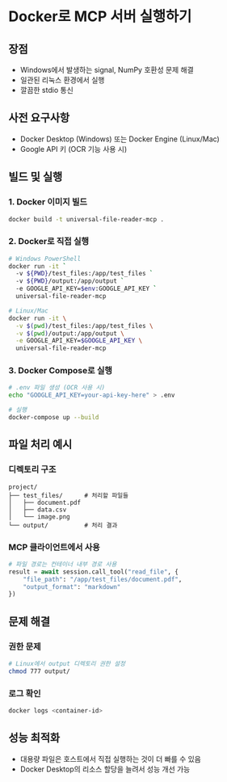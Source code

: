 # Docker로 MCP 서버 실행하기

## 장점
- Windows에서 발생하는 signal, NumPy 호환성 문제 해결
- 일관된 리눅스 환경에서 실행
- 깔끔한 stdio 통신

## 사전 요구사항
- Docker Desktop (Windows) 또는 Docker Engine (Linux/Mac)
- Google API 키 (OCR 기능 사용 시)

## 빌드 및 실행

### 1. Docker 이미지 빌드
```bash
docker build -t universal-file-reader-mcp .
```

### 2. Docker로 직접 실행
```bash
# Windows PowerShell
docker run -it `
  -v ${PWD}/test_files:/app/test_files `
  -v ${PWD}/output:/app/output `
  -e GOOGLE_API_KEY=$env:GOOGLE_API_KEY `
  universal-file-reader-mcp

# Linux/Mac
docker run -it \
  -v $(pwd)/test_files:/app/test_files \
  -v $(pwd)/output:/app/output \
  -e GOOGLE_API_KEY=$GOOGLE_API_KEY \
  universal-file-reader-mcp
```

### 3. Docker Compose로 실행
```bash
# .env 파일 생성 (OCR 사용 시)
echo "GOOGLE_API_KEY=your-api-key-here" > .env

# 실행
docker-compose up --build
```

## 파일 처리 예시

### 디렉토리 구조
```
project/
├── test_files/      # 처리할 파일들
│   ├── document.pdf
│   ├── data.csv
│   └── image.png
└── output/          # 처리 결과
```

### MCP 클라이언트에서 사용
```python
# 파일 경로는 컨테이너 내부 경로 사용
result = await session.call_tool("read_file", {
    "file_path": "/app/test_files/document.pdf",
    "output_format": "markdown"
})
```

## 문제 해결

### 권한 문제
```bash
# Linux에서 output 디렉토리 권한 설정
chmod 777 output/
```

### 로그 확인
```bash
docker logs <container-id>
```

## 성능 최적화
- 대용량 파일은 호스트에서 직접 실행하는 것이 더 빠를 수 있음
- Docker Desktop의 리소스 할당을 늘려서 성능 개선 가능 